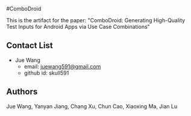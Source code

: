 #ComboDroid

This is the artifact for the paper: "ComboDroid: Generating High-Quality Test Inputs for Android Apps via Use Case Combinations"

## Contact List

- Jue Wang
	- email: juewang591@gmail.com
	- github id: skull591

## Authors

Jue Wang, Yanyan Jiang, Chang Xu, Chun Cao, Xiaoxing Ma, Jian Lu